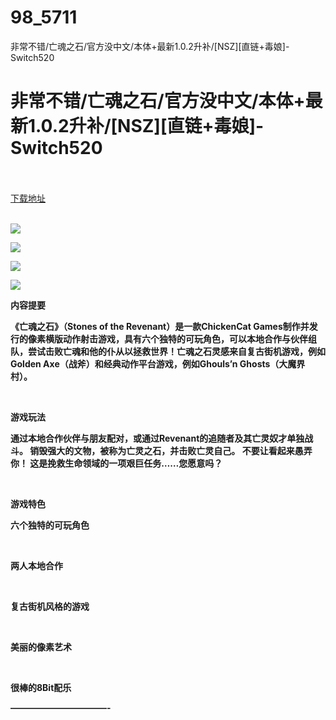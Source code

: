 # 98_5711
非常不错/亡魂之石/官方没中文/本体+最新1.0.2升补/[NSZ][直链+毒娘]-Switch520
# 非常不错/亡魂之石/官方没中文/本体+最新1.0.2升补/[NSZ][直链+毒娘]-Switch520
 <br/></br>
[下载地址](https://www.switch520.cc/article/5711 "下载地址")
<br/></br>

<p><img src="https://www.switch520.cc/muke_img/upload_art_editor_20210302-1_ff1b67bd9a0845970fde4fbfafd5a46a.jpg"></p>
<p><img src="https://www.switch520.cc/muke_img/upload_art_editor_20210302-1_5afd07b6fc1688af39f1eba8aa1f5b0b.jpg"></p>
<p><img src="https://www.switch520.cc/muke_img/upload_art_editor_20210302-1_4dc1c3ba1bc8a6405c41462243f5e38a.jpg"></p>
<p><img src="https://www.switch520.cc/muke_img/upload_art_editor_20210302-1_02789ced114fbe1b4df454f79867e121.jpg"></p>
<p><strong>内容提要</strong></p>
<p><strong>《亡魂之石》（Stones of the Revenant）是一款ChickenCat Games制作并发行的像素横版动作射击游戏，具有六个独特的可玩角色，可以本地合作与伙伴组队，尝试击败亡魂和他的仆从以拯救世界！亡魂之石灵感来自复古街机游戏，例如 Golden Axe（战斧）和经典动作平台游戏，例如Ghouls’n Ghosts（大魔界村）。</strong></p>
<p>&nbsp;</p>
<p><strong>游戏玩法</strong></p>
<p><strong>通过本地合作伙伴与朋友配对，或通过Revenant的追随者及其亡灵奴才单独战斗。 销毁强大的文物，被称为亡灵之石，并击败亡灵自己。 不要让看起来愚弄你！ 这是挽救生命领域的一项艰巨任务……您愿意吗？</strong></p>
<p>&nbsp;</p>
<p><strong>游戏特色</strong></p>
<p><strong>六个独特的可玩角色</strong></p>
<p>&nbsp;</p>
<p><strong>两人本地合作</strong></p>
<p>&nbsp;</p>
<p><strong>复古街机风格的游戏</strong></p>
<p>&nbsp;</p>
<p><strong>美丽的像素艺术</strong></p>
<p>&nbsp;</p>
<p><strong>很棒的8Bit配乐</strong></p>
<p><strong>———————————-</strong></p>

